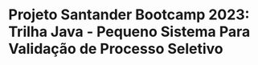 # Projeto Santander Bootcamp 2023: Trilha Java - Pequeno Sistema Para Validação de Processo Seletivo
